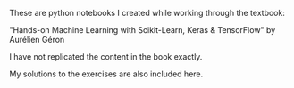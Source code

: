 These are python notebooks I created while working through the textbook:

"Hands-on Machine Learning with Scikit-Learn, Keras & TensorFlow" by Aurélien Géron

I have not replicated the content in the book exactly. 

My solutions to the exercises are also included here.
